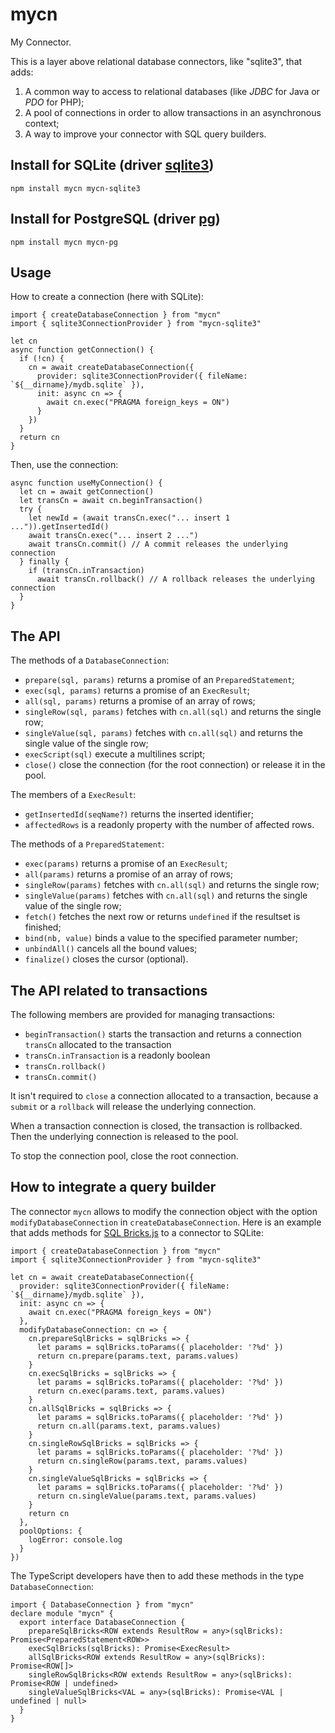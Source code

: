 # mycn

My Connector.

This is a layer above relational database connectors, like \"sqlite3\", that adds:

1. A common way to access to relational databases (like _JDBC_ for Java or _PDO_ for PHP);
1. A pool of connections in order to allow transactions in an asynchronous context;
1. A way to improve your connector with SQL query builders.

## Install for SQLite (driver [sqlite3](https://github.com/mapbox/node-sqlite3))

```
npm install mycn mycn-sqlite3
```

## Install for PostgreSQL (driver [pg](https://github.com/brianc/node-postgres))

```
npm install mycn mycn-pg
```

## Usage

How to create a connection (here with SQLite):

```
import { createDatabaseConnection } from "mycn"
import { sqlite3ConnectionProvider } from "mycn-sqlite3"

let cn
async function getConnection() {
  if (!cn) {
    cn = await createDatabaseConnection({
      provider: sqlite3ConnectionProvider({ fileName: `${__dirname}/mydb.sqlite` }),
      init: async cn => {
        await cn.exec("PRAGMA foreign_keys = ON")
      }
    })
  }
  return cn
}
```

Then, use the connection:

```
async function useMyConnection() {
  let cn = await getConnection()
  let transCn = await cn.beginTransaction()
  try {
    let newId = (await transCn.exec("... insert 1 ...")).getInsertedId()
    await transCn.exec("... insert 2 ...")
    await transCn.commit() // A commit releases the underlying connection
  } finally {
    if (transCn.inTransaction)
      await transCn.rollback() // A rollback releases the underlying connection
  }
}
```

## The API

The methods of a `DatabaseConnection`:

* `prepare(sql, params)` returns a promise of an `PreparedStatement`;
* `exec(sql, params)` returns a promise of an `ExecResult`;
* `all(sql, params)` returns a promise of an array of rows;
* `singleRow(sql, params)` fetches with `cn.all(sql)` and returns the single row;
* `singleValue(sql, params)` fetches with `cn.all(sql)` and returns the single value of the single row;
* `execScript(sql)` execute a multilines script;
* `close()` close the connection (for the root connection) or release it in the pool.

The members of a `ExecResult`:

* `getInsertedId(seqName?)` returns the inserted identifier;
* `affectedRows` is a readonly property with the number of affected rows.

The methods of a `PreparedStatement`:

* `exec(params)` returns a promise of an `ExecResult`;
* `all(params)` returns a promise of an array of rows;
* `singleRow(params)` fetches with `cn.all(sql)` and returns the single row;
* `singleValue(params)` fetches with `cn.all(sql)` and returns the single value of the single row;
* `fetch()` fetches the next row or returns `undefined` if the resultset is finished;
* `bind(nb, value)` binds a value to the specified parameter number;
* `unbindAll()` cancels all the bound values;
* `finalize()` closes the cursor (optional).

## The API related to transactions

The following members are provided for managing transactions:

* `beginTransaction()` starts the transaction and returns a connection `transCn` allocated to the transaction
* `transCn.inTransaction` is a readonly boolean
* `transCn.rollback()`
* `transCn.commit()`

It isn't required to `close` a connection allocated to a transaction, because a `submit` or a `rollback` will release the underlying connection.

When a transaction connection is closed, the transaction is rollbacked. Then the underlying connection is released to the pool.

To stop the connection pool, close the root connection.

## How to integrate a query builder

The connector `mycn` allows to modify the connection object with the option `modifyDatabaseConnection` in `createDatabaseConnection`. Here is an example that adds methods for [SQL Bricks.js](https://github.com/CSNW/sql-bricks) to a connector to SQLite:

```
import { createDatabaseConnection } from "mycn"
import { sqlite3ConnectionProvider } from "mycn-sqlite3"

let cn = await createDatabaseConnection({
  provider: sqlite3ConnectionProvider({ fileName: `${__dirname}/mydb.sqlite` }),
  init: async cn => {
    await cn.exec("PRAGMA foreign_keys = ON")
  },
  modifyDatabaseConnection: cn => {
    cn.prepareSqlBricks = sqlBricks => {
      let params = sqlBricks.toParams({ placeholder: '?%d' })
      return cn.prepare(params.text, params.values)
    }
    cn.execSqlBricks = sqlBricks => {
      let params = sqlBricks.toParams({ placeholder: '?%d' })
      return cn.exec(params.text, params.values)
    }
    cn.allSqlBricks = sqlBricks => {
      let params = sqlBricks.toParams({ placeholder: '?%d' })
      return cn.all(params.text, params.values)
    }
    cn.singleRowSqlBricks = sqlBricks => {
      let params = sqlBricks.toParams({ placeholder: '?%d' })
      return cn.singleRow(params.text, params.values)
    }
    cn.singleValueSqlBricks = sqlBricks => {
      let params = sqlBricks.toParams({ placeholder: '?%d' })
      return cn.singleValue(params.text, params.values)
    }
    return cn
  },
  poolOptions: {
    logError: console.log
  }
})
```

The TypeScript developers have then to add these methods in the type `DatabaseConnection`:

```
import { DatabaseConnection } from "mycn"
declare module "mycn" {
  export interface DatabaseConnection {
    prepareSqlBricks<ROW extends ResultRow = any>(sqlBricks): Promise<PreparedStatement<ROW>>
    execSqlBricks(sqlBricks): Promise<ExecResult>
    allSqlBricks<ROW extends ResultRow = any>(sqlBricks): Promise<ROW[]>
    singleRowSqlBricks<ROW extends ResultRow = any>(sqlBricks): Promise<ROW | undefined>
    singleValueSqlBricks<VAL = any>(sqlBricks): Promise<VAL | undefined | null>
  }
}
```